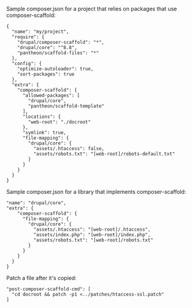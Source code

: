 Sample composer.json for a project that relies on packages that use composer-scaffold:
```
{
  "name": "my/project",
  "require": {
    "drupal/composer-scaffold": "*",
    "drupal/core": "^8.8",
    "pantheon/scaffold-files": "*"
  },
  "config": {
    "optimize-autoloader": true,
    "sort-packages": true
  },
  "extra": {
    "composer-scaffold": {
      "allowed-packages": [
        "drupal/core",
        "pantheon/scaffold-template"
      ],
      "locations": {
        "web-root": "./docroot"
      },
      "symlink": true,
      "file-mapping": {
        "drupal/core": {
          "assets/.htaccess": false,
          "assets/robots.txt": "[web-root]/robots-default.txt"
        }
      }
    }
  }
}
```

Sample composer.json for a library that implements composer-scaffold:

```
"name": "drupal/core",
"extra": {
    "composer-scaffold": {
      "file-mapping": {
        "drupal/core": {
          "assets/.htaccess": "[web-root]/.htaccess",
          "assets/index.php": "[web-root]/index.php",
          "assets/robots.txt": "[web-root]/robots.txt"
        }
      }
    }
  }
}
```

Patch a file after it's copied:

```
"post-composer-scaffold-cmd": [
  "cd docroot && patch -p1 <../patches/htaccess-ssl.patch"
]
```